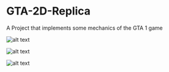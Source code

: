 # GTA-2D-Replica

A Project that implements some mechanics of the GTA 1 game

![alt text](https://imgur.com/4Y4NEmk)

![alt text](https://imgur.com/GyHtndT)

![alt text](https://imgur.com/dK7JoWC)
